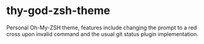 # thy-god-zsh-theme
Personal Oh-My-ZSH theme, features include changing the prompt to a red cross upon invalid command and the usual git status plugin implementation.
